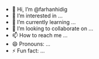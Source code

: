 - 👋 Hi, I’m @farhanhidig
- 👀 I’m interested in ...
- 🌱 I’m currently learning ...
- 💞️ I’m looking to collaborate on ...
- 📫 How to reach me ...
- 😄 Pronouns: ...
- ⚡ Fun fact: ...

<!---
farhanhidig/farhanhidig is a ✨ special ✨ repository because its `README.md` (this file) appears on your GitHub profile.
You can click the Preview link to take a look at your changes.
--->
